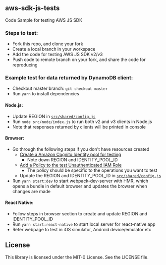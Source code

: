 ## aws-sdk-js-tests

Code Sample for testing AWS JS SDK

### Steps to test:

- Fork this repo, and clone your fork
- Create a local branch in your workspace
- Add the code for testing AWS JS SDK v2/v3
- Push code to remote branch on your fork, and share the code for reproducing

### Example test for data returned by DynamoDB client:

- Checkout master branch: `git checkout master`
- Run `yarn` to install dependencies

#### Node.js:

- Update REGION in [`src/shared/config.js`](./src/shared/config.js)
- Run `node src/node/index.js` to run both v2 and v3 clients in Node.js
- Note that responses returned by clients will be printed in console

#### Browser:

- Go through the following steps if you don't have resources created
  - [Create a Amazon Cognito Identity pool for testing](https://docs.aws.amazon.com/sdk-for-javascript/v2/developer-guide/getting-started-browser.html#getting-started-browser-create-identity-pool)
    - Note down REGION and IDENTITY_POOL_ID
  - [Add a Policy to the test Unauthenticated IAM Role](https://docs.aws.amazon.com/sdk-for-javascript/v2/developer-guide/getting-started-browser.html#getting-started-browser-iam-role)
    - The policy should be specific to the operations you want to test
  - Update the REGION and IDENTITY_POOL_ID in [`src/shared/config.js`](./src/shared/config.js)
- Run `yarn start:dev` to start webpack-dev-server with HMR, which opens a bundle in default browser and updates the browser when changes are made

#### React Native:

- Follow steps in browser section to create and update REGION and IDENTITY_POOL_ID
- Run `yarn start:react-native` to start local server for react-native app
- Refer webpage to test in iOS simulator, Android device/emulator etc

## License

This library is licensed under the MIT-0 License. See the LICENSE file.
